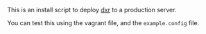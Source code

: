 This is an install script to deploy [dxr](https://github.com/mozilla/dxr) to a
production server.

You can test this using the vagrant file, and the `example.config` file.
